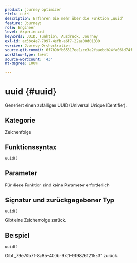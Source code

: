 ```yaml
---
product: journey optimizer
title: uuid
description: Erfahren Sie mehr über die Funktion „uuid“
feature: Journeys
role: Engineer
level: Experienced
keywords: UUID, Funktion, Ausdruck, Journey
exl-id: ac3bc4e7-7097-4efb-a6f7-22aa00d01380
version: Journey Orchestration
source-git-commit: 6f7b9bfb65617ee1ace3a2faaebdb24fa068d74f
workflow-type: tm+mt
source-wordcount: '43'
ht-degree: 100%

---
```


# uuid {#uuid}

Generiert einen zufälligen UUID (Universal Unique IDentifier).

## Kategorie

Zeichenfolge

## Funktionssyntax

`uuid()`

## Parameter

Für diese Funktion sind keine Parameter erforderlich.

## Signatur und zurückgegebener Typ

`uuid()`

Gibt eine Zeichenfolge zurück.

## Beispiel

`uuid()`

Gibt „79e70b7f-8a85-400b-97a1-9f9826121553“ zurück.
